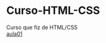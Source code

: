 # Curso-HTML-CSS
 Curso que fiz de HTML/CSS
<br><a href="Curso-HTML-CSS/aula01/aula01.html" target="_blank">aula01</a>
